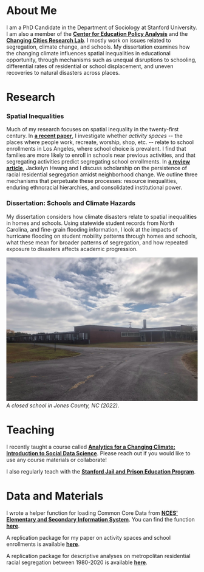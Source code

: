 # About Me
I am a PhD Candidate in the Department of Sociology at Stanford University. I am also a member of the [__Center for Education Policy Analysis__](https://cepa.stanford.edu/) and the [__Changing Cities Research Lab__](https://ccrl.stanford.edu/). I mostly work on issues related to segregation, climate change, and schools. My dissertation examines how the changing climate influences spatial inequalities in educational opportunity, through mechanisms such as unequal disruptions to schooling, differential rates of residential or school displacement, and uneven recoveries to natural disasters across places. 

# Research

### Spatial Inequalities 

Much of my research focuses on spatial inequality in the twenty-first century. In [__a recent paper__](https://journals.sagepub.com/doi/10.1177/23780231251322006), I investigate whether _activity spaces_ -- the places where people work, recreate, worship, shop, etc. -- relate to school enrollments in Los Angeles, where school choice is prevalent. I find that families are more likely to enroll in schools near previous activities, and that segregating activities predict segregating school enrollments. In [__a review article__](https://www.annualreviews.org/content/journals/10.1146/annurev-soc-030420-014126), Jackelyn Hwang and I discuss scholarship on the persistence of racial residential segregation amidst neighborhood change. We outline three mechanisms that perpetuate these processes: resource inequalities, enduring ethnoracial hierarchies, and consolidated institutional power.

### Dissertation: Schools and Climate Hazards

My dissertation considers how climate disasters relate to spatial inequalities in homes and schools. Using statewide student records from North Carolina, and fine-grain flooding information, I look at the impacts of hurricane flooding on student mobility patterns through homes and schools, what these mean for broader patterns of segregation, and how repeated exposure to disasters affects academic progression.  

![Jones](jones.jpg)
_A closed school in Jones County, NC (2022)_.

# Teaching
I recently taught a course called [__Analytics for a Changing Climate: Introduction to Social Data Science__](https://bookdown.org/tylermc/soc128d/). Please reach out if you would like to use any course materials or collaborate!

I also regularly teach with the [__Stanford Jail and Prison Education Program__](https://sjpep.weebly.com/).

# Data and Materials

I wrote a helper function for loading Common Core Data from [__NCES' Elementary and Secondary Information System__](https://nces.ed.gov/ccd/elsi/). You can find the function [__here__](https://github.com/tylermcdaniel/tidy_elsi).

A replication package for my paper on activity spaces and school enrollments is available [__here__](https://purl.stanford.edu/sj315mc0440).

A replication package for descriptive analyses on metropolitan residential racial segregation between 1980-2020 is available [__here__](https://purl.stanford.edu/sy352sf3635).

